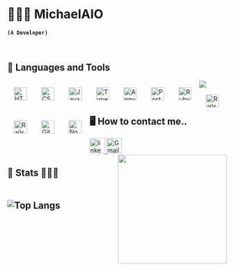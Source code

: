 # 👨🏾‍💼 MichaelAIO

**`(A Developer)`**
<!--
<h3>👨🏾‍💻 Hello everyone! I'm Michael, deeply passionate about teaching and guiding others in their coding journey. Over the past year, I've dedicated myself to demystifying the fundamentals of HTML, CSS, and JavaScript for those eager to learn. Now, as I embark on exploring the intricacies of Java development, my excitement to share this knowledge and grow together with my students is at its peak. I firmly believe in the transformative power of coding and its potential to unlock limitless opportunities for anyone willing to learn. My goal is to make a significant impact by enabling others to succeed in the tech industry, thereby contributing to solving real-world problems through technology.</h3>
-->
<br />

<h2>💼 Languages and Tools</h2>

<img align="left" alt="HTML" width="30px" style="padding:15px;" src="https://cdn.jsdelivr.net/gh/devicons/devicon/icons/html5/html5-plain.svg" />

<img align="left" alt="CSS" width="30px" style="padding:15px;" src="https://cdn.jsdelivr.net/gh/devicons/devicon/icons/css3/css3-plain.svg" />

<img align="left" alt="JavaScript" width="30px" style="padding:15px;" src="https://cdn.jsdelivr.net/gh/devicons/devicon/icons/javascript/javascript-plain.svg" />

<img align="left" alt="TypeScript" width="30px" style="padding:15px;" src="https://cdn.jsdelivr.net/gh/devicons/devicon/icons/typescript/typescript-plain.svg" />

<img align="left" alt="AngularJS" width="30px" style="padding:15px;" src="https://cdn.jsdelivr.net/gh/devicons/devicon/icons/angularjs/angularjs-plain.svg" />

<img align="left" alt="PostgreSQL" width="30px" style="padding:15px;" src="https://cdn.jsdelivr.net/gh/devicons/devicon/icons/postgresql/postgresql-original.svg" />

<img src="https://cdn.jsdelivr.net/gh/devicons/devicon@latest/icons/tailwindcss/tailwindcss-original-wordmark.svg" />
    
<img align="left" alt="Ruby" width="30px" style="padding:15px;" src="https://cdn.jsdelivr.net/gh/devicons/devicon/icons/ruby/ruby-original.svg" />

<img align="left" alt="Rails" width="30px" style="padding:15px;" src="https://cdn.jsdelivr.net/gh/devicons/devicon/icons/rails/rails-original-wordmark.svg" />

<img align="left" alt="Rails" width="30px" style="padding:15px;" src="https://cdn.jsdelivr.net/gh/devicons/devicon/icons/redis/redis-original.svg" />

<img align="left" alt="Git" width="30px" style="padding:15px;" src="https://cdn.jsdelivr.net/gh/devicons/devicon/icons/git/git-original.svg" />

<img align="left" alt="NodeJS" width="30px" style="padding:15px;"  src="https://cdn.jsdelivr.net/gh/devicons/devicon/icons/ubuntu/ubuntu-plain-wordmark.svg" />


<br/>
<br />
<br />

<h2>🖥 How to contact me..</h2>
<a href="https://www.linkedin.com/in/michaelai0/" target="_blank">
  <img src="https://img.shields.io/badge/LinkedIn-0077B5?style=for-the-badge&logo=linkedin&logoColor=white" height="35" alt="linkedin logo" />
</a>

<a href="mailto:alphasni@gmail.com" target="_blank">
  <img src="https://img.shields.io/badge/Gmail-D14836?style=for-the-badge&logo=gmail&logoColor=white" height="35" alt="Gmail logo" />
</a>
<img align="right" height="250" src="https://media.giphy.com/media/3o7qDY0YN8P6ukC1Qk/giphy.gif"/>

<br/>

<h2>💫 Stats 🧘🏿‍♂️<h2>
<div style="display: inline-flex; gap: 10px;">
  
![Top Langs](https://github-readme-stats.vercel.app/api/top-langs/?username=MichaelAI0&hide=html&layout=compact&langs_count=6&theme=vision-friendly-dark&hide_border=true)

</div>

<!-- ![Fred GitHub stats](https://github-readme-stats.vercel.app/api?username=MichaelAI0&show_icons=true&theme=vision-friendly-dark&hide_border=true) -->
<!-- ![Top Langs](https://github-readme-stats.vercel.app/api/top-langs/?username=MichaelAl0&hide=html&layout=compact&langs_count=6&theme=vision-friendly-dark&hide_border=true) -->
<!-- ![Alt Text](https://media.giphy.com/media/1CEoPFtZIIHbG/giphy.gif) -->
<!-- ![Alt Text](https://media.giphy.com/media/UUHUfrG6NsXzG/giphy.gif) -->


